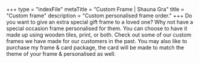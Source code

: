 +++
type = "indexFile"
metaTitle = "Custom Frame | Shauna Gra"
title = "Custom frame"
description = "Custom personalised frame order."
+++
Do you want to give an extra special gift frame to a loved one? Why not have a special occasion frame personalised for them. You can choose to have it made up using wooden tiles, print, or both. Check out some of our custom frames we have made for our customers in the past. You may also like to purchase my frame & card package, the card will be made to match the theme of your frame & personalised as well.
